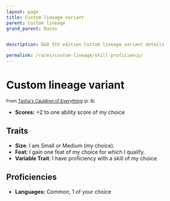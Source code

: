 ```yaml
---
layout: page
title: Custom lineage variant
parent: Custom lineage
grand_parent: Races


description: D&D 5th edition Custom lineage variant details

permalink: /races/custom-lineage/skill-proficiency/
---
```


# Custom lineage variant

<small>From <a target="_blank" href="https://dnd.wizards.com/products/tabletop-games/rpg-products/tashas-cauldron-everything">Tasha's Cauldron of Everything</a> (p. 8)</small>

- **Scores:** +2 to one ability score of my choice

## Traits

- **Size**: I am Small or Medium (my choice).
- **Feat**: I gain one feat of my choice for which I qualify.
- **Variable Trait**: I have proficiency with a skill of my choice.

## Proficiencies

- **Languages:** Common, 1 of your choice